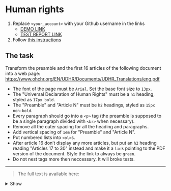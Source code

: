 # Human rights
1. Replace `<your_account>` with your Github username in the links
    - [DEMO LINK](https://<your_account>.github.io/layout_human-rights/) <br>
    - [TEST REPORT LINK](https://<your_account>.github.io/layout_human-rights/report/html_report/)
2. Follow [this instructions](https://mate-academy.github.io/layout_task-guideline/)

## The task 
Transform the preamble and the first 16 articles of the following document into 
a web page: https://www.ohchr.org/EN/UDHR/Documents/UDHR_Translations/eng.pdf

- The font of the page must be `Arial`. Set the base font size to `13px`.
- The "Universal Declaration of Human Rights" must be a `h1` heading, styled as `17px bold`.
- The "Preamble" and "Article N" must be `h2` headings, styled as `15px non-bold`.
- Every paragraph should go into a `<p>` tag (the preamble is supposed to be a single paragraph divided with `<br>` when necessary).
- Remove all the outer spacing for all the heading and paragraphs.
- Add vertical spacing of `1em` for "Preamble" and "Article N".
- Put numbered lists into `<ol>`s.
- After article 16 don’t display any more articles, but put an `h2` heading reading "Articles 17 to 30" instead and make it a `link` pointing to the PDF version of the document. Style the link to always be `green`.
- Do not nest tags more then neccessary. It will broke tests.
---

> The full text is available here:
<details>
    <summary>Show</summary>

    Universal Declaration of Human Rights
    Preamble
    Whereas recognition of the inherent dignity and of the equal and inalienable
    rights of all members of the human family is the foundation of freedom, justice
    and peace in the world,
    Whereas disregard and contempt for human rights have resulted in barbarous
    acts which have outraged the conscience of mankind, and the advent of a world
    in which human beings shall enjoy freedom of speech and belief and freedom
    from fear and want has been proclaimed as the highest aspiration of the common
    people,
    Whereas it is essential, if man is not to be compelled to have recourse, as a last
    resort, to rebellion against tyranny and oppression, that human rights should be
    protected by the rule of law,
    Whereas it is essential to promote the development of friendly relations between
    nations,
    Whereas the peoples of the United Nations have in the Charter reaffirmed their
    faith in fundamental human rights, in the dignity and worth of the human person
    and in the equal rights of men and women and have determined to promote
    social progress and better standards of life in larger freedom,
    Whereas Member States have pledged themselves to achieve, in cooperation
    with the United Nations, the promotion of universal respect for and observance of
    human rights and fundamental freedoms,
    Whereas a common understanding of these rights and freedoms is of the
    greatest importance for the full realization of this pledge,
    Now, therefore,
    The General Assembly,
    Proclaims this Universal Declaration of Human Rights as a common standard of
    achievement for all peoples and all nations, to the end that every individual and
    every organ of society, keeping this Declaration constantly in mind, shall strive by 
    teaching and education to promote respect for these rights and freedoms and by
    progressive measures, national and international, to secure their universal and
    effective recognition and observance, both among the peoples of Member States
    themselves and among the peoples of territories under their jurisdiction.
    Article I
    All human beings are born free and equal in dignity and rights. They are
    endowed with reason and conscience and should act towards one another in a
    spirit of brotherhood.
    Article 2
    Everyone is entitled to all the rights and freedoms set forth in this Declaration,
    without distinction of any kind, such as race, colour, sex, language, religion,
    political or other opinion, national or social origin, property, birth or other status.
    Furthermore, no distinction shall be made on the basis of the political,
    jurisdictional or international status of the country or territory to which a person
    belongs, whether it be independent, trust, non-self-governing or under any other
    limitation of sovereignty.
    Article 3
    Everyone has the right to life, liberty and security of person.
    Article 4
    No one shall be held in slavery or servitude; slavery and the slave trade shall be
    prohibited in all their forms.
    Article 5
    No one shall be subjected to torture or to cruel, inhuman or degrading treatment
    or punishment. 
    Article 6
    Everyone has the right to recognition everywhere as a person before the law.
    Article 7
    All are equal before the law and are entitled without any discrimination to equal
    protection of the law. All are entitled to equal protection against any
    discrimination in violation of this Declaration and against any incitement to such
    discrimination.
    Article 8
    Everyone has the right to an effective remedy by the competent national tribunals
    for acts violating the fundamental rights granted him by the constitution or by law.
    Article 9
    No one shall be subjected to arbitrary arrest, detention or exile.
    Article 10
    Everyone is entitled in full equality to a fair and public hearing by an independent
    and impartial tribunal, in the determination of his rights and obligations and of any
    criminal charge against him.
    Article 11
    1. Everyone charged with a penal offence has the right to be presumed
    innocent until proved guilty according to law in a public trial at which he
    has had all the guarantees necessary for his defence.
    2. No one shall be held guilty of any penal offence on account of any act or
    omission which did not constitute a penal offence, under national or
    international law, at the time when it was committed. Nor shall a heavier 
    penalty be imposed than the one that was applicable at the time the penal
    offence was committed.
    Article 12
    No one shall be subjected to arbitrary interference with his privacy, family, home
    or correspondence, nor to attacks upon his honour and reputation. Everyone has
    the right to the protection of the law against such interference or attacks.
    Article 13
    1. Everyone has the right to freedom of movement and residence within the
    borders of each State.
    2. Everyone has the right to leave any country, including his own, and to
    return to his country.
    Article 14
    1. Everyone has the right to seek and to enjoy in other countries asylum from
    persecution.
    2. This right may not be invoked in the case of prosecutions genuinely
    arising from non-political crimes or from acts contrary to the purposes and
    principles of the United Nations.
    Article 15
    1. Everyone has the right to a nationality.
    2. No one shall be arbitrarily deprived of his nationality nor denied the right to
    change his nationality.
    Article 16 
    1. Men and women of full age, without any limitation due to race, nationality
    or religion, have the right to marry and to found a family. They are entitled
    to equal rights as to marriage, during marriage and at its dissolution.
    2. Marriage shall be entered into only with the free and full consent of the
    intending spouses.
    3. The family is the natural and fundamental group unit of society and is
    entitled to protection by society and the State.
    Article 17
    1. Everyone has the right to own property alone as well as in association with
    others.
    2. No one shall be arbitrarily deprived of his property.
    Article 18
    Everyone has the right to freedom of thought, conscience and religion; this right
    includes freedom to change his religion or belief, and freedom, either alone or in
    community with others and in public or private, to manifest his religion or belief in
    teaching, practice, worship and observance.
    Article 19
    Everyone has the right to freedom of opinion and expression; this right includes
    freedom to hold opinions without interference and to seek, receive and impart
    information and ideas through any media and regardless of frontiers.
    Article 20
    1. Everyone has the right to freedom of peaceful assembly and association.
    2. No one may be compelled to belong to an association.
    Article 21 
    1. Everyone has the right to take part in the government of his country,
    directly or through freely chosen representatives.
    2. Everyone has the right to equal access to public service in his country.
    3. The will of the people shall be the basis of the authority of government;
    this will shall be expressed in periodic and genuine elections which shall
    be by universal and equal suffrage and shall be held by secret vote or by
    equivalent free voting procedures.
    Article 22
    Everyone, as a member of society, has the right to social security and is entitled
    to realization, through national effort and international co-operation and in
    accordance with the organization and resources of each State, of the economic,
    social and cultural rights indispensable for his dignity and the free development
    of his personality.
    Article 23
    1. Everyone has the right to work, to free choice of employment, to just and
    favourable conditions of work and to protection against unemployment.
    2. Everyone, without any discrimination, has the right to equal pay for equal
    work.
    3. Everyone who works has the right to just and favourable remuneration
    ensuring for himself and his family an existence worthy of human dignity,
    and supplemented, if necessary, by other means of social protection.
    4. Everyone has the right to form and to join trade unions for the protection of
    his interests.
    Article 24
    Everyone has the right to rest and leisure, including reasonable limitation of
    working hours and periodic holidays with pay. 
    Article 25
    1. Everyone has the right to a standard of living adequate for the health and
    well-being of himself and of his family, including food, clothing, housing
    and medical care and necessary social services, and the right to security
    in the event of unemployment, sickness, disability, widowhood, old age or
    other lack of livelihood in circumstances beyond his control.
    2. Motherhood and childhood are entitled to special care and assistance. All
    children, whether born in or out of wedlock, shall enjoy the same social
    protection.
    Article 26
    1. Everyone has the right to education. Education shall be free, at least in the
    elementary and fundamental stages. Elementary education shall be
    compulsory. Technical and professional education shall be made
    generally available and higher education shall be equally accessible to all
    on the basis of merit.
    2. Education shall be directed to the full development of the human
    personality and to the strengthening of respect for human rights and
    fundamental freedoms. It shall promote understanding, tolerance and
    friendship among all nations, racial or religious groups, and shall further
    the activities of the United Nations for the maintenance of peace.
    3. Parents have a prior right to choose the kind of education that shall be
    given to their children.
    Article 27
    1. Everyone has the right freely to participate in the cultural life of the
    community, to enjoy the arts and to share in scientific advancement and
    its benefits. 
    2. Everyone has the right to the protection of the moral and material interests
    resulting from any scientific, literary or artistic production of which he is the
    author.
    Article 28
    Everyone is entitled to a social and international order in which the rights and
    freedoms set forth in this Declaration can be fully realized.
    Article 29
    1. Everyone has duties to the community in which alone the free and full
    development of his personality is possible.
    2. In the exercise of his rights and freedoms, everyone shall be subject only
    to such limitations as are determined by law solely for the purpose of
    securing due recognition and respect for the rights and freedoms of others
    and of meeting the just requirements of morality, public order and the
    general welfare in a democratic society.
    3. These rights and freedoms may in no case be exercised contrary to the
    purposes and principles of the United Nations.
    Article 30
    Nothing in this Declaration may be interpreted as implying for any State, group or
    person any right to engage in any activity or to perform any act aimed at the
    destruction of any of the rights and freedoms set forth herein.
</details>
